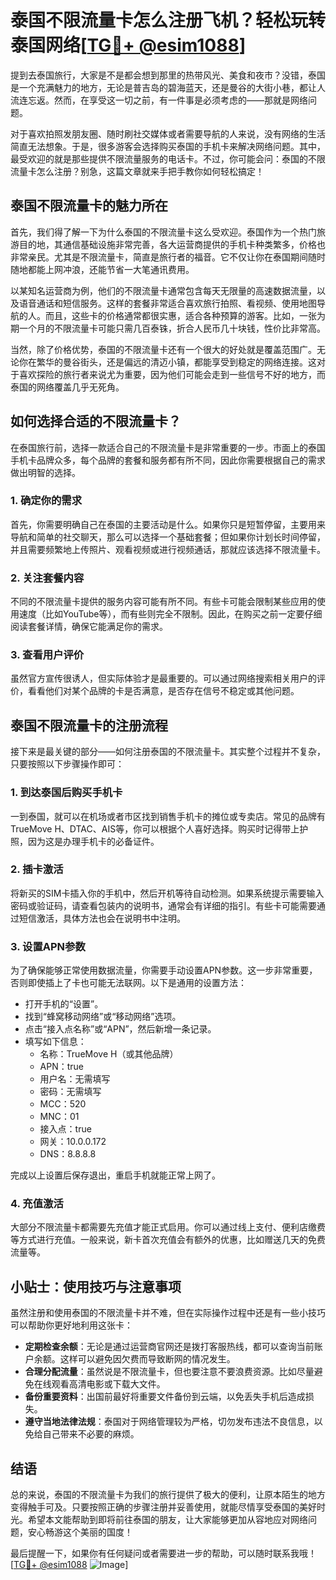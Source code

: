 # 泰国不限流量卡怎么注册飞机？轻松玩转泰国网络[[TG💪+ @esim1088](https://t.me/s/esim1088)]

提到去泰国旅行，大家是不是都会想到那里的热带风光、美食和夜市？没错，泰国是一个充满魅力的地方，无论是普吉岛的碧海蓝天，还是曼谷的大街小巷，都让人流连忘返。然而，在享受这一切之前，有一件事是必须考虑的——那就是网络问题。

对于喜欢拍照发朋友圈、随时刷社交媒体或者需要导航的人来说，没有网络的生活简直无法想象。于是，很多游客会选择购买泰国的手机卡来解决网络问题。其中，最受欢迎的就是那些提供不限流量服务的电话卡。不过，你可能会问：泰国的不限流量卡怎么注册？别急，这篇文章就来手把手教你如何轻松搞定！

## 泰国不限流量卡的魅力所在

首先，我们得了解一下为什么泰国的不限流量卡这么受欢迎。泰国作为一个热门旅游目的地，其通信基础设施非常完善，各大运营商提供的手机卡种类繁多，价格也非常亲民。尤其是不限流量卡，简直是旅行者的福音。它不仅让你在泰国期间随时随地都能上网冲浪，还能节省一大笔通讯费用。

以某知名运营商为例，他们的不限流量卡通常包含每天无限量的高速数据流量，以及语音通话和短信服务。这样的套餐非常适合喜欢旅行拍照、看视频、使用地图导航的人。而且，这些卡的价格通常都很实惠，适合各种预算的游客。比如，一张为期一个月的不限流量卡可能只需几百泰铢，折合人民币几十块钱，性价比非常高。

当然，除了价格优势，泰国的不限流量卡还有一个很大的好处就是覆盖范围广。无论你在繁华的曼谷街头，还是偏远的清迈小镇，都能享受到稳定的网络连接。这对于喜欢探险的旅行者来说尤为重要，因为他们可能会走到一些信号不好的地方，而泰国的网络覆盖几乎无死角。

## 如何选择合适的不限流量卡？

在泰国旅行前，选择一款适合自己的不限流量卡是非常重要的一步。市面上的泰国手机卡品牌众多，每个品牌的套餐和服务都有所不同，因此你需要根据自己的需求做出明智的选择。

### 1. 确定你的需求

首先，你需要明确自己在泰国的主要活动是什么。如果你只是短暂停留，主要用来导航和简单的社交聊天，那么可以选择一个基础套餐；但如果你计划长时间停留，并且需要频繁地上传照片、观看视频或进行视频通话，那就应该选择不限流量卡。

### 2. 关注套餐内容

不同的不限流量卡提供的服务内容可能有所不同。有些卡可能会限制某些应用的使用速度（比如YouTube等），而有些则完全不限制。因此，在购买之前一定要仔细阅读套餐详情，确保它能满足你的需求。

### 3. 查看用户评价

虽然官方宣传很诱人，但实际体验才是最重要的。可以通过网络搜索相关用户的评价，看看他们对某个品牌的卡是否满意，是否存在信号不稳定或其他问题。

## 泰国不限流量卡的注册流程

接下来是最关键的部分——如何注册泰国的不限流量卡。其实整个过程并不复杂，只要按照以下步骤操作即可：

### 1. 到达泰国后购买手机卡

一到泰国，就可以在机场或者市区找到销售手机卡的摊位或专卖店。常见的品牌有TrueMove H、DTAC、AIS等，你可以根据个人喜好选择。购买时记得带上护照，因为这是办理手机卡的必备证件。

### 2. 插卡激活

将新买的SIM卡插入你的手机中，然后开机等待自动检测。如果系统提示需要输入密码或验证码，请查看包装内的说明书，通常会有详细的指引。有些卡可能需要通过短信激活，具体方法也会在说明书中注明。

### 3. 设置APN参数

为了确保能够正常使用数据流量，你需要手动设置APN参数。这一步非常重要，否则即使插上了卡也可能无法联网。以下是通用的设置方法：

- 打开手机的“设置”。
- 找到“蜂窝移动网络”或“移动网络”选项。
- 点击“接入点名称”或“APN”，然后新增一条记录。
- 填写如下信息：
  - 名称：TrueMove H（或其他品牌）
  - APN：true
  - 用户名：无需填写
  - 密码：无需填写
  - MCC：520
  - MNC：01
  - 接入点：true
  - 网关：10.0.0.172
  - DNS：8.8.8.8

完成以上设置后保存退出，重启手机就能正常上网了。

### 4. 充值激活

大部分不限流量卡都需要先充值才能正式启用。你可以通过线上支付、便利店缴费等方式进行充值。一般来说，新卡首次充值会有额外的优惠，比如赠送几天的免费流量等。

## 小贴士：使用技巧与注意事项

虽然注册和使用泰国的不限流量卡并不难，但在实际操作过程中还是有一些小技巧可以帮助你更好地利用这张卡：

- **定期检查余额**：无论是通过运营商官网还是拨打客服热线，都可以查询当前账户余额。这样可以避免因欠费而导致断网的情况发生。
- **合理分配流量**：虽然说是不限流量卡，但也要注意不要浪费资源。比如尽量避免在线观看高清电影或下载大文件。
- **备份重要资料**：出国前最好将重要文件备份到云端，以免丢失手机后造成损失。
- **遵守当地法律法规**：泰国对于网络管理较为严格，切勿发布违法不良信息，以免给自己带来不必要的麻烦。

## 结语

总的来说，泰国的不限流量卡为我们的旅行提供了极大的便利，让原本陌生的地方变得触手可及。只要按照正确的步骤注册并妥善使用，就能尽情享受泰国的美好时光。希望本文能帮助到即将前往泰国的朋友，让大家能够更加从容地应对网络问题，安心畅游这个美丽的国度！

最后提醒一下，如果你有任何疑问或者需要进一步的帮助，可以随时联系我哦！[[TG💪+ @esim1088](https://t.me/s/esim1088) ![Image](https://i.postimg.cc/4NQfJmqS/Snipaste-2025-05-13-00-14-12.png)]